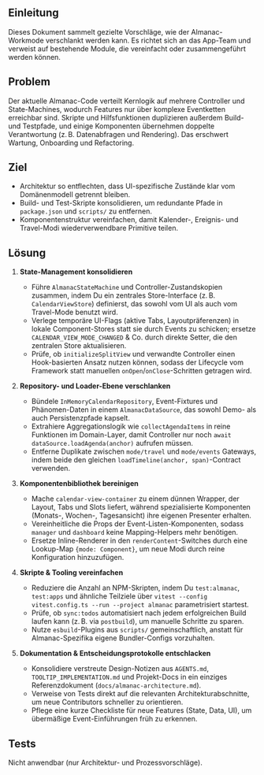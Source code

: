 Einleitung
---------
Dieses Dokument sammelt gezielte Vorschläge, wie der Almanac-Workmode verschlankt werden kann. Es richtet sich an das App-Team und verweist auf bestehende Module, die vereinfacht oder zusammengeführt werden können.

Problem
-------
Der aktuelle Almanac-Code verteilt Kernlogik auf mehrere Controller und State-Machines, wodurch Features nur über komplexe Eventketten erreichbar sind. Skripte und Hilfsfunktionen duplizieren außerdem Build- und Testpfade, und einige Komponenten übernehmen doppelte Verantwortung (z. B. Datenabfragen und Rendering). Das erschwert Wartung, Onboarding und Refactoring.

Ziel
----
* Architektur so entflechten, dass UI-spezifische Zustände klar vom Domänenmodell getrennt bleiben.
* Build- und Test-Skripte konsolidieren, um redundante Pfade in `package.json` und `scripts/` zu entfernen.
* Komponentenstruktur vereinfachen, damit Kalender-, Ereignis- und Travel-Modi wiederverwendbare Primitive teilen.

Lösung
------
1. **State-Management konsolidieren**
   * Führe `AlmanacStateMachine` und Controller-Zustandskopien zusammen, indem Du ein zentrales Store-Interface (z. B. `CalendarViewStore`) definierst, das sowohl vom UI als auch vom Travel-Mode benutzt wird.
   * Verlege temporäre UI-Flags (aktive Tabs, Layoutpräferenzen) in lokale Component-Stores statt sie durch Events zu schicken; ersetze `CALENDAR_VIEW_MODE_CHANGED` & Co. durch direkte Setter, die den zentralen Store aktualisieren.
   * Prüfe, ob `initializeSplitView` und verwandte Controller einen Hook-basierten Ansatz nutzen können, sodass der Lifecycle vom Framework statt manuellen `onOpen`/`onClose`-Schritten getragen wird.

2. **Repository- und Loader-Ebene verschlanken**
   * Bündele `InMemoryCalendarRepository`, Event-Fixtures und Phänomen-Daten in einem `AlmanacDataSource`, das sowohl Demo- als auch Persistenzpfade kapselt.
   * Extrahiere Aggregationslogik wie `collectAgendaItems` in reine Funktionen im Domain-Layer, damit Controller nur noch `await dataSource.loadAgenda(anchor)` aufrufen müssen.
   * Entferne Duplikate zwischen `mode/travel` und `mode/events` Gateways, indem beide den gleichen `loadTimeline(anchor, span)`-Contract verwenden.

3. **Komponentenbibliothek bereinigen**
   * Mache `calendar-view-container` zu einem dünnen Wrapper, der Layout, Tabs und Slots liefert, während spezialisierte Komponenten (Monats-, Wochen-, Tagesansicht) ihre eigenen Presenter erhalten.
   * Vereinheitliche die Props der Event-Listen-Komponenten, sodass `manager` und `dashboard` keine Mapping-Helpers mehr benötigen.
   * Ersetze Inline-Renderer in den `renderContent`-Switches durch eine Lookup-Map `{mode: Component}`, um neue Modi durch reine Konfiguration hinzuzufügen.

4. **Skripte & Tooling vereinfachen**
   * Reduziere die Anzahl an NPM-Skripten, indem Du `test:almanac`, `test:apps` und ähnliche Teilziele über `vitest --config vitest.config.ts --run --project almanac` parametrisiert startest.
   * Prüfe, ob `sync:todos` automatisiert nach jedem erfolgreichen Build laufen kann (z. B. via `postbuild`), um manuelle Schritte zu sparen.
   * Nutze `esbuild`-Plugins aus `scripts/` gemeinschaftlich, anstatt für Almanac-Spezifika eigene Bundler-Configs vorzuhalten.

5. **Dokumentation & Entscheidungsprotokolle entschlacken**
   * Konsolidiere verstreute Design-Notizen aus `AGENTS.md`, `TOOLTIP_IMPLEMENTATION.md` und Projekt-Docs in ein einziges Referenzdokument (`docs/almanac-architecture.md`).
   * Verweise von Tests direkt auf die relevanten Architekturabschnitte, um neue Contributors schneller zu orientieren.
   * Pflege eine kurze Checkliste für neue Features (State, Data, UI), um übermäßige Event-Einführungen früh zu erkennen.

Tests
-----
Nicht anwendbar (nur Architektur- und Prozessvorschläge).
